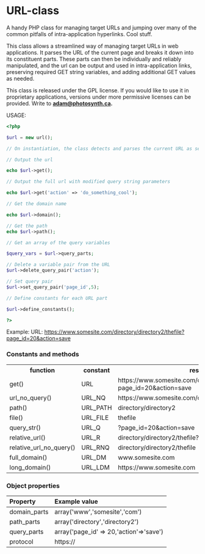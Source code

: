 URL-class
=========

A handy PHP class for managing target URLs and jumping over many of the common pitfalls of intra-application hyperlinks. Cool stuff.

This class allows a streamlined way of managing target URLs in web
applications. It parses the URL of the current page and breaks it down
into its constituent parts. These parts can then be individually and
reliably manipulated, and the url can be output and used in intra-application
links, preserving required GET string variables, and adding additional GET
values as needed.

This class is released under the GPL license. If you would like to use it
in proprietary applications, versions under more permissive licenses can
be provided. Write to **adam@photosynth.ca.**

USAGE:

```php
<?php

$url = new url();

// On instantiation, the class detects and parses the current URL as seen by the browser (keep in mind this can be completely different than the file path, especially when URL rewriting is used. We're only concerned with client side URLS here).

// Output the url

echo $url->get();

// Output the full url with modified query string parameters

echo $url->get('action' => 'do_something_cool');

// Get the domain name

echo $url->domain();

// Get the path
echo $url->path();

// Get an array of the query variables

$query_vars = $url->query_parts;

// Delete a variable pair from the URL
$url->delete_query_pair('action');

// Set query pair
$url->set_query_pair('page_id',5);

// Define constants for each URL part

$url->define_constants();

?>
```

Example: 
URL: https://www.somesite.com/directory/directory2/thefile?page_id=20&action=save

### Constants and methods

<table>
<tr>
    <th>function</th>
    <th>constant</th>
    <th>result</th>
</tr>
<tr>
    <td>get()</td>
    <td>URL</td>
    <td>https://www.somesite.com/directory/directory2/thefile?page_id=20&action=save</td>
</tr>
<tr>
    <td>url_no_query()</td>
    <td>URL_NQ</td>
    <td>https://www.somesite.com/directory/directory2/thefile</td>
</tr>
<tr>
    <td>path()</td>
    <td>URL_PATH</td>
    <td>directory/directory2</td>
</tr>
<tr>
    <td>file()</td>
    <td>URL_FILE</td>
    <td>thefile</td>
</tr>
<tr>
    <td>query_str()</td>
    <td>URL_Q</td>
    <td>?page_id=20&action=save</td>
</tr>
<tr>
    <td>relative_url()</td>
    <td>URL_R</td>
    <td>directory/directory2/thefile?page_id=20&action=save</td>
</tr>
<tr>
    <td>relative_url_no_query()</td>
    <td>URL_RNQ</td>
    <td>directory/directory2/thefile</td>
</tr>
<tr>
    <td>full_domain()</td>
    <td>URL_DM</td>
    <td>www.somesite.com</td>
</tr>
<tr>
    <td>long_domain()</td>
    <td>URL_LDM</td>
    <td>https://www.somesite.com</td>
</tr>
</table>

### Object properties

| Property        | Example value  |
| :------------- |:-------------|
| domain_parts     | array('www','somesite','com') |
| path_parts     | array('directory','directory2') |
| query_parts | array('page_id' => 20,'action'=>'save') |
| protocol | https:// |

